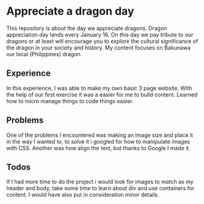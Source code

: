 # Appreciate a dragon day

This repository is about the day we appreciate dragons. Dragon appreciation day lands every January 16. On this day we pay tribute to our dragons or at least will encourage  you to explore the cultural significance of the dragon in your society and history. My content focuses on Bakunawa our local (Philippines) dragon.



## Experience

In this experience, I was able to make my own basic 3 page website. With the help of our first exercise it was a
easier for me to build content. Learned how to micro manage things to code things easier.



## Problems

One of the problems I encountered was making an image size and place it in the way I wanted to, to solve it i googled for how to manipulate images with CSS. Another was how align the text, but thanks to Google I made it.



## Todos

If I had more time to do the project i would look for images to match as my header and body, take some time to learn about div and use containers for content. I would have also put in consideration minor details. 